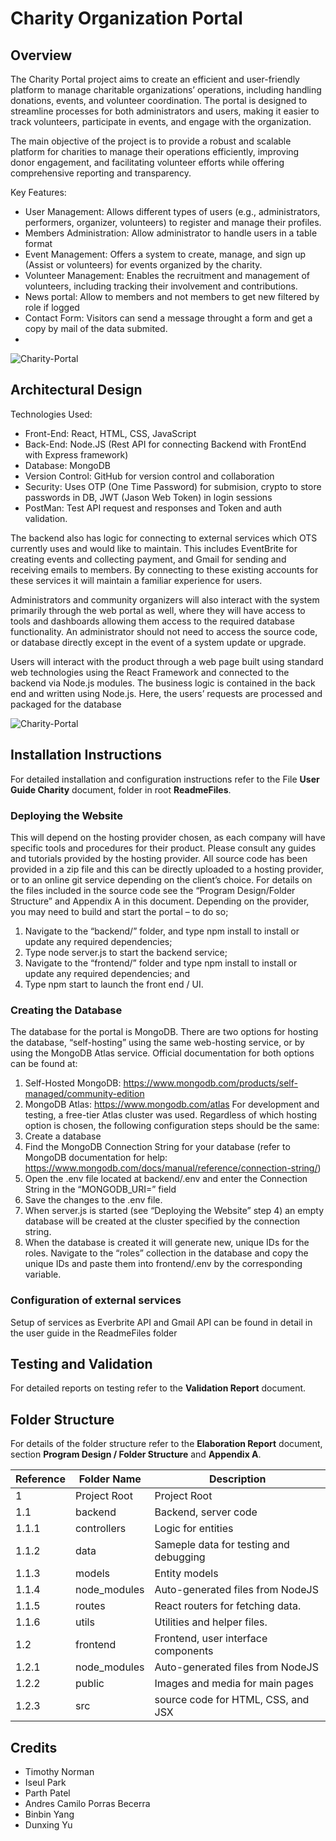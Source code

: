 # Charity Organization Portal

## Overview

The Charity Portal project aims to create an efficient and user-friendly platform to manage charitable organizations’ operations, including handling donations, events, and volunteer coordination. The portal is designed to streamline processes for both administrators and users, making it easier to track volunteers, participate in events, and engage with the organization.

The main objective of the project is to provide a robust and scalable platform for charities to manage their operations efficiently, improving donor engagement, and facilitating volunteer efforts while offering comprehensive reporting and transparency.

Key Features:

- User Management: Allows different types of users (e.g., administrators, performers, organizer, volunteers) to register and manage their profiles.
- Members Administration: Allow administrator to handle users in a table format
- Event Management: Offers a system to create, manage, and sign up (Assist or volunteers) for events organized by the charity.
- Volunteer Management: Enables the recruitment and management of volunteers, including tracking their involvement and contributions.
- News portal: Allow to members and not members to get new filtered by role if logged
- Contact Form: Visitors can send a message throught a form and get a copy by mail of the data submited.
- 

![Charity-Portal](https://github.com/andresporrasdev/Charity-Portal/blob/main/ReadmeFiles/HomePageReadme.jpg)

## Architectural Design
Technologies Used:

- Front-End: React, HTML, CSS, JavaScript
- Back-End: Node.JS (Rest API for connecting Backend with FrontEnd with Express framework)
- Database: MongoDB
- Version Control: GitHub for version control and collaboration
- Security: Uses OTP (One Time Password) for submision, crypto to store passwords in DB, JWT (Jason Web Token) in login sessions
- PostMan: Test API request and responses and Token and auth validation.

The backend also has logic for connecting to external services which OTS currently uses and would like to maintain. This includes EventBrite for creating events and collecting payment, and Gmail for sending and receiving emails to members. By connecting to these existing accounts for these services it will maintain a familiar experience for users.

Administrators and community organizers will also interact with the system primarily through the web portal as well, where they will have access to tools and dashboards allowing them access to the required database functionality. An administrator should not need to access the source code, or database directly except in the event of a system update or upgrade.

Users will interact with the product through a web page built using standard web technologies using the React Framework and connected to the backend via Node.js modules. The business logic is contained in the back end and written using Node.js. Here, the users’ requests are processed and packaged for the database

![Charity-Portal](https://github.com/andresporrasdev/Charity-Portal/blob/main/ReadmeFiles/Architectural_Design.jpg)

## Installation Instructions

For detailed installation and configuration instructions refer to the File **User Guide Charity** document, folder in root **ReadmeFiles**.

### Deploying the Website

This will depend on the hosting provider chosen, as each company will have specific tools and procedures for their product. Please consult any guides and tutorials provided by the hosting provider. All source code has been provided in a zip file and this can be directly uploaded to a hosting provider, or to an online git service depending on the client’s choice. For details on the files included in the source code see the “Program Design/Folder Structure” and Appendix A in this document.
Depending on the provider, you may need to build and start the portal – to do so;

1. Navigate to the “backend/” folder, and type npm install to install or update any required dependencies;
2. Type node server.js to start the backend service;
3. Navigate to the “frontend/” folder and type npm install to install or update any required dependencies; and
4. Type npm start to launch the front end / UI.

### Creating the Database

The database for the portal is MongoDB. There are two options for hosting the database, “self-hosting” using the same web-hosting service, or by using the MongoDB Atlas service. Official documentation for both options can be found at:

1. Self-Hosted MongoDB: https://www.mongodb.com/products/self-managed/community-edition
2. MongoDB Atlas: https://www.mongodb.com/atlas
   For development and testing, a free-tier Atlas cluster was used.
   Regardless of which hosting option is chosen, the following configuration steps should be the same:
3. Create a database
4. Find the MongoDB Connection String for your database (refer to MongoDB documentation for help: https://www.mongodb.com/docs/manual/reference/connection-string/)
5. Open the .env file located at backend/.env and enter the Connection String in the “MONGODB_URI=” field
6. Save the changes to the .env file.
7. When server.js is started (see “Deploying the Website” step 4) an empty database will be created at the cluster specified by the connection string.
8. When the database is created it will generate new, unique IDs for the roles. Navigate to the “roles” collection in the database and copy the unique IDs and paste them into frontend/.env by the corresponding variable.

### Configuration of external services

Setup of services as Everbrite API and Gmail API can be found in detail in the user guide in the ReadmeFiles folder

## Testing and Validation

For detailed reports on testing refer to the **Validation Report** document.

## Folder Structure

For details of the folder structure refer to the **Elaboration Report** document, section **Program Design / Folder Structure** and **Appendix A**.

| Reference | Folder Name  | Description                            |
| --------- | ------------ | -------------------------------------- |
| 1         | Project Root | Project Root                           |
| 1.1       | backend      | Backend, server code                   |
| 1.1.1     | controllers  | Logic for entities                     |
| 1.1.2     | data         | Sameple data for testing and debugging |
| 1.1.3     | models       | Entity models                          |
| 1.1.4     | node_modules | Auto-generated files from NodeJS       |
| 1.1.5     | routes       | React routers for fetching data.       |
| 1.1.6     | utils        | Utilities and helper files.            |
| 1.2       | frontend     | Frontend, user interface components    |
| 1.2.1     | node_modules | Auto-generated files from NodeJS       |
| 1.2.2     | public       | Images and media for main pages        |
| 1.2.3     | src          | source code for HTML, CSS, and JSX     |

## Credits

- Timothy Norman
- Iseul Park
- Parth Patel
- Andres Camilo Porras Becerra
- Binbin Yang
- Dunxing Yu
